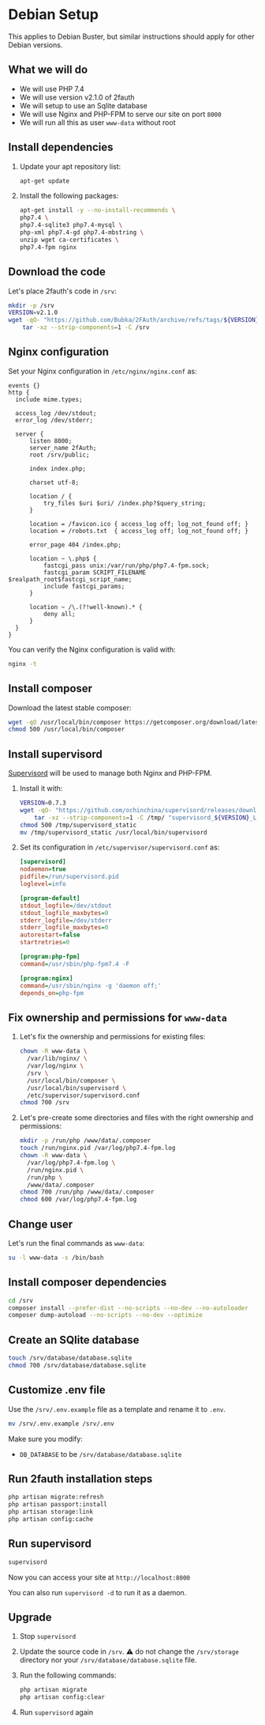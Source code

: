 # Debian Setup

This applies to Debian Buster, but similar instructions should apply for other Debian versions.

## What we will do

- We will use PHP 7.4
- We will use version v2.1.0 of 2fauth
- We will setup to use an Sqlite database
- We will use Nginx and PHP-FPM to serve our site on port `8000`
- We will run all this as user `www-data` without root

## Install dependencies

1. Update your apt repository list:

    ```bash
    apt-get update
    ```

1. Install the following packages:

    ```bash
    apt-get install -y --no-install-recommends \
    php7.4 \
    php7.4-sqlite3 php7.4-mysql \
    php-xml php7.4-gd php7.4-mbstring \
    unzip wget ca-certificates \
    php7.4-fpm nginx
    ```

## Download the code

Let's place 2fauth's code in `/srv`:

```bash
mkdir -p /srv
VERSION=v2.1.0
wget -qO- "https://github.com/Bubka/2FAuth/archive/refs/tags/${VERSION}.tar.gz" | \
    tar -xz --strip-components=1 -C /srv
```

## Nginx configuration

Set your Nginx configuration in `/etc/nginx/nginx.conf` as:

```nginx
events {}
http {
  include mime.types;

  access_log /dev/stdout;
  error_log /dev/stderr;

  server {
      listen 8000;
      server_name 2fAuth;
      root /srv/public;

      index index.php;

      charset utf-8;

      location / {
          try_files $uri $uri/ /index.php?$query_string;
      }

      location = /favicon.ico { access_log off; log_not_found off; }
      location = /robots.txt  { access_log off; log_not_found off; }

      error_page 404 /index.php;

      location ~ \.php$ {
          fastcgi_pass unix:/var/run/php/php7.4-fpm.sock;
          fastcgi_param SCRIPT_FILENAME $realpath_root$fastcgi_script_name;
          include fastcgi_params;
      }

      location ~ /\.(?!well-known).* {
          deny all;
      }
  }
}
```

You can verify the Nginx configuration is valid with:

```bash
nginx -t
```

## Install composer

Download the latest stable composer:

```bash
wget -qO /usr/local/bin/composer https://getcomposer.org/download/latest-stable/composer.phar
chmod 500 /usr/local/bin/composer
```

## Install supervisord

[Supervisord](https://github.com/ochinchina/supervisord) will be used to manage both Nginx and PHP-FPM.

1. Install it with:

    ```bash
    VERSION=0.7.3
    wget -qO- "https://github.com/ochinchina/supervisord/releases/download/v${VERSION}/supervisord_${VERSION}_Linux_64-bit.tar.gz" | \
        tar -xz --strip-components=1 -C /tmp/ "supervisord_${VERSION}_Linux_64-bit/supervisord_static"
    chmod 500 /tmp/supervisord_static
    mv /tmp/supervisord_static /usr/local/bin/supervisord
    ```

1. Set its configuration in `/etc/supervisor/supervisord.conf` as:

    ```ini
    [supervisord]
    nodaemon=true
    pidfile=/run/supervisord.pid
    loglevel=info

    [program-default]
    stdout_logfile=/dev/stdout
    stdout_logfile_maxbytes=0
    stderr_logfile=/dev/stderr
    stderr_logfile_maxbytes=0
    autorestart=false
    startretries=0

    [program:php-fpm]
    command=/usr/sbin/php-fpm7.4 -F

    [program:nginx]
    command=/usr/sbin/nginx -g 'daemon off;'
    depends_on=php-fpm
    ```

## Fix ownership and permissions for `www-data`

1. Let's fix the ownership and permissions for existing files:

    ```bash
    chown -R www-data \
      /var/lib/nginx/ \
      /var/log/nginx \
      /srv \
      /usr/local/bin/composer \
      /usr/local/bin/supervisord \
      /etc/supervisor/supervisord.conf
    chmod 700 /srv
    ```

1. Let's pre-create some directories and files with the right ownership and permissions:

    ```bash
    mkdir -p /run/php /www/data/.composer
    touch /run/nginx.pid /var/log/php7.4-fpm.log
    chown -R www-data \
      /var/log/php7.4-fpm.log \
      /run/nginx.pid \
      /run/php \
      /www/data/.composer
    chmod 700 /run/php /www/data/.composer
    chmod 600 /var/log/php7.4-fpm.log
    ```

## Change user

Let's run the final commands as `www-data`:

```bash
su -l www-data -s /bin/bash
```

## Install composer dependencies

```bash
cd /srv
composer install --prefer-dist --no-scripts --no-dev --no-autoloader
composer dump-autoload --no-scripts --no-dev --optimize
```

## Create an SQlite database

```bash
touch /srv/database/database.sqlite
chmod 700 /srv/database/database.sqlite
```

## Customize .env file

Use the `/srv/.env.example` file as a template and rename it to `.env`.

```bash
mv /srv/.env.example /srv/.env
```

Make sure you modify:

- `DB_DATABASE` to be `/srv/database/database.sqlite`

## Run 2fauth installation steps

```bash
php artisan migrate:refresh
php artisan passport:install
php artisan storage:link
php artisan config:cache
```

## Run supervisord

```bash
supervisord
```

Now you can access your site at `http://localhost:8000`

You can also run `supervisord -d` to run it as a daemon.

## Upgrade

1. Stop `supervisord`
1. Update the source code in `/srv`. ⚠️ do not change the `/srv/storage` directory nor your `/srv/database/database.sqlite` file.
1. Run the following commands:

    ```bash
    php artisan migrate
    php artisan config:clear
    ```

1. Run `supervisord` again
